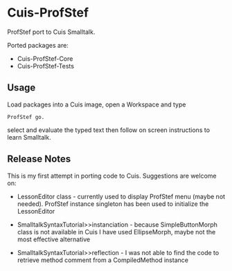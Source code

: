 # Cuis-ProfStef #

ProfStef port to Cuis Smalltalk.

Ported packages are:
* Cuis-ProfStef-Core
* Cuis-ProfStef-Tests

## Usage ##

Load packages into a Cuis image, open a Workspace and type

	ProfStef go.

select and evaluate the typed text then follow on screen instructions to learn Smalltalk.

## Release Notes ##

This is my first attempt in porting code to Cuis.
Suggestions are welcome on:

* LessonEditor class - currently used to display ProfStef menu (maybe not needed). ProfStef instance singleton has been used to initialize the LessonEditor

* SmalltalkSyntaxTutorial>>instanciation - because SimpleButtonMorph class is not available in Cuis I have used EllipseMorph, maybe not the most effective alternative

* SmalltalkSyntaxTutorial>>reflection - I was not able to find the code to retrieve method comment from a CompiledMethod instance


